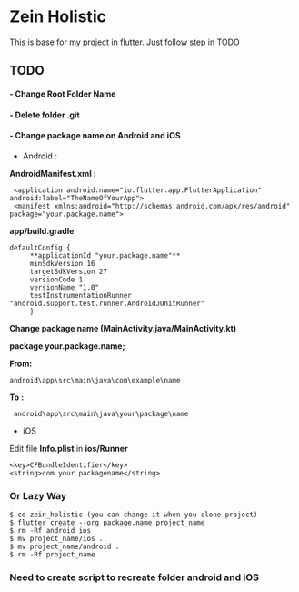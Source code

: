 
# Zein Holistic

This is base for my project in flutter. Just follow step in TODO

## TODO
#### - Change Root Folder Name
#### - Delete folder .git
#### - Change package name on Android and iOS

 - Android :
 
**AndroidManifest.xml :**

     <application android:name="io.flutter.app.FlutterApplication" android:label="TheNameOfYourApp">
     <manifest xmlns:android="http://schemas.android.com/apk/res/android" package="your.package.name">

  **app/build.gradle**

    defaultConfig {
    	 **applicationId "your.package.name"**
    	 minSdkVersion 16
    	 targetSdkVersion 27
    	 versionCode 1
    	 versionName "1.0"
    	 testInstrumentationRunner "android.support.test.runner.AndroidJUnitRunner"
    	 }

**Change package name  (MainActivity.java/MainActivity.kt)**

 **package your.package.name;**
 
 **From:**


    android\app\src\main\java\com\example\name

**To :**

     android\app\src\main\java\your\package\name

 - iOS


Edit file **Info.plist** in  **ios/Runner**


    <key>CFBundleIdentifier</key>
    <string>com.your.packagename</string>


### Or Lazy Way

    $ cd zein_holistic (you can change it when you clone project)
    $ flutter create --org package.name project_name
    $ rm -Rf android ios
    $ mv project_name/ios .
    $ mv project_name/android .
    $ rm -Rf project_name

### Need to create script to recreate folder android and iOS

